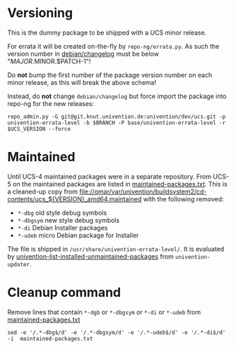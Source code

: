 Versioning
==========
This is the dummy package to be shipped with a UCS minor release.

For errata it will be created on-the-fly by `repo-ng/errata.py`.
As such the version number in [debian/changelog](debian/changelog) must be below "$MAJOR.$MINOR.$PATCH-1"!

Do **not** bump the first number of the package version number on each minor
release, as this will break the above schema!

Instead, do **not** change `debian/changelog` but force import the package into repo-ng for the new releases:

```
repo_admin.py -G git@git.knut.univention.de:univention/dev/ucs.git -p univention-errata-level -b $BRANCH -P base/univention-errata-level -r $UCS_VERSION --force
```

Maintained
==========
Until UCS-4 maintained packages were in a separate repository.
From UCS-5 on the maintained packages are listed in [maintained-packages.txt](maintained-packages.txt).
This is a cleaned-up copy from <file://omar/var/univention/buildsystem2/cd-contents/ucs_${VERSION}_amd64.maintained> with the following removed:
- `*-dbg` old style debug symbols
- `*-dbgsym` new style debug symbols
- `*-di` Debian Installer packages
- `*-udeb` micro Debian package for Installer

The file is shipped in `/usr/share/univention-errata-level/`.
It is evaluated by [univention-list-installed-unmaintained-packages](../base/univention-updater/) from `univention-updater`.


Cleanup command
===============

Remove lines that contain `*-dgb` or `*-dbgsym` or `*-di` or `*-udeb`  from [maintained-packages.txt](maintained-packages.txt)
```
sed -e '/.*-dbg$/d' -e '/.*-dbgsym/d' -e '/.*-udeb$/d' -e '/.*-di$/d' -i  maintained-packages.txt
```
